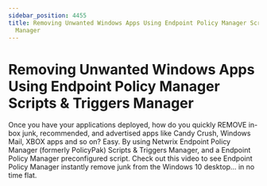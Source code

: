 ```yaml
---
sidebar_position: 4455
title: Removing Unwanted Windows Apps Using Endpoint Policy Manager Scripts & Triggers
  Manager
---
```


# Removing Unwanted Windows Apps Using Endpoint Policy Manager Scripts & Triggers Manager

Once you have your applications deployed, how do you quickly REMOVE in-box junk, recommended, and advertised apps like Candy Crush, Windows Mail, XBOX apps and so on? Easy. By using Netwrix Endpoint Policy Manager (formerly PolicyPak) Scripts & Triggers Manager, and a Endpoint Policy Manager preconfigured script. Check out this video to see Endpoint Policy Manager instantly remove junk from the Windows 10 desktop… in no time flat.